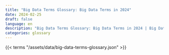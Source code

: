 ```yaml
---
title: "Big Data Terms Glossary: Big Data Terms in 2024"  
date: 2024-02-25
draft: false
language: en
description: "Big Data Terms Glossary: Big Data Terms in 2024 | Big Data Terms Glossary"
categories: glossary
---
```


{{< terms "/assets/data/big-data-terms-glossary.json" >}}